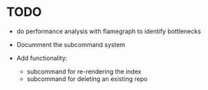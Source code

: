 # TODO

* do performance analysis with flamegraph to identify bottlenecks

* Documment the subcommand system
* Add functionality:
  * subcommand for re-rendering the index
  * subcommand for deleting an existing repo
